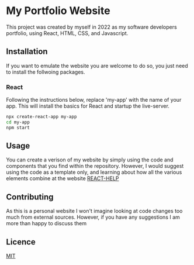 # My Portfolio Website 

This project was created by myself in 2022 as my software developers portfolio, using React, HTML, CSS, and Javascript. 

## Installation

If you want to emulate the website you are welcome to do so, you just need to install the follwoing packages.

### React

Following the instructions below, replace 'my-app' with the name of your app. This will install the basics for React and startup the live-server.  

```bash
npx create-react-app my-app
cd my-app
npm start
```

## Usage

You can create a verison of my website by simply using the code and components that you find within the repository. However, I would suggest using the code as a template only, and learning about how all the various elements combine at the website [REACT-HELP](https://reactjs.org/docs/create-a-new-react-app.html)

## Contributing 

As this is a personal website I won't imagine looking at code changes too much from external sources. However, if you have any suggestions I am more than happy to discuss them

## Licence

[MIT](https://choosealicense.com/licenses/mit/)